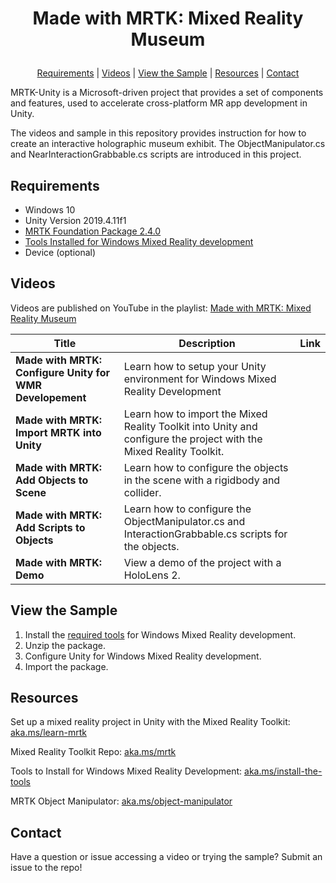 # <p align="center">Made with MRTK: Mixed Reality Museum</p>
<p align="center">
  <a href="https://github.com/aprilspeight/mrtk-mr-museum/blob/master/README.md#requirements">Requirements</a> |
  <a href="https://github.com/aprilspeight/mrtk-mr-museum/blob/master/README.md#videos">Videos</a> |
  <a href="https://github.com/aprilspeight/mrtk-mr-museum/blob/master/README.md#view-the-sample">View the Sample</a> | 
  <a href="https://github.com/aprilspeight/mrtk-mr-museum/blob/master/README.md#resources">Resources</a> | 
  <a href="https://github.com/aprilspeight/mrtk-mr-museum/blob/master/README.md#contact">Contact</a>
</p>

MRTK-Unity is a Microsoft-driven project that provides a set of components and features, used to accelerate cross-platform MR app development in Unity.

The videos and sample in this repository provides instruction for how to create an interactive holographic museum exhibit. The ObjectManipulator.cs and NearInteractionGrabbable.cs scripts are introduced in this project.

## Requirements

- Windows 10
- Unity Version 2019.4.11f1
- [MRTK Foundation Package 2.4.0](https://github.com/microsoft/MixedRealityToolkit-Unity/releases/tag/v2.4.0)
- [Tools Installed for Windows Mixed Reality development](https://docs.microsoft.com/en-us/windows/mixed-reality/develop/install-the-tools?tabs=unity)
- Device (optional)

## Videos

Videos are published on YouTube in the playlist: [Made with MRTK: Mixed Reality Museum](https://www.youtube.com/c/vogueandcode)

|  Title |  Description |  Link |
|---|---|---|
| **Made with MRTK: Configure Unity for WMR Developement**  | Learn how to setup your Unity environment for Windows Mixed Reality Development  |   |
| **Made with MRTK: Import MRTK into Unity** |  Learn how to import the Mixed Reality Toolkit into Unity and configure the project with the Mixed Reality Toolkit. |   |
| **Made with MRTK: Add Objects to Scene**  | Learn how to configure the objects in the scene with a rigidbody and collider.  |   |
| **Made with MRTK: Add Scripts to Objects**  | Learn how to configure the ObjectManipulator.cs and InteractionGrabbable.cs scripts for the objects. |   |
| **Made with MRTK: Demo**  |  View a demo of the project with a HoloLens 2. |   |

## View the Sample

1. Install the [required tools](https://aka.ms/install-the-tools) for Windows Mixed Reality development.
2. Unzip the package.
3. Configure Unity for Windows Mixed Reality development.
4. Import the package.

## Resources

Set up a mixed reality project in Unity with the Mixed Reality Toolkit: [aka.ms/learn-mrtk](https://aka.ms/learn-mrtk)

Mixed Reality Toolkit Repo: [aka.ms/mrtk](https://aka.ms/mrtk)

Tools to Install for Windows Mixed Reality Development: [aka.ms/install-the-tools](https://aka.ms/install-the-tools)

MRTK Object Manipulator: [aka.ms/object-manipulator](https://aka.ms/object-manipulator)

## Contact

Have a question or issue accessing a video or trying the sample? Submit an issue to the repo!
